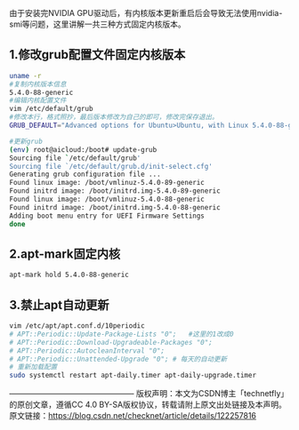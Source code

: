 由于安装完NVIDIA GPU驱动后，有内核版本更新重启后会导致无法使用nvidia-smi等问题，这里讲解一共三种方式固定内核版本。  
## 1.修改grub配置文件固定内核版本
``` bash
uname -r
#复制内核版本信息
5.4.0-88-generic
#编辑内核配置文件
vim /etc/default/grub
#修改本行，格式照抄，最后版本修改为自己的即可，修改完保存退出。
GRUB_DEFAULT="Advanced options for Ubuntu>Ubuntu, with Linux 5.4.0-88-generic"

#更新grub
(env) root@aicloud:/boot# update-grub
Sourcing file `/etc/default/grub'
Sourcing file `/etc/default/grub.d/init-select.cfg'
Generating grub configuration file ...
Found linux image: /boot/vmlinuz-5.4.0-89-generic
Found initrd image: /boot/initrd.img-5.4.0-89-generic
Found linux image: /boot/vmlinuz-5.4.0-88-generic
Found initrd image: /boot/initrd.img-5.4.0-88-generic
Adding boot menu entry for UEFI Firmware Settings
done
```


## 2.apt-mark固定内核  
``` bash
apt-mark hold 5.4.0-88-generic
```


## 3.禁止apt自动更新
``` bash
vim /etc/apt/apt.conf.d/10periodic
# APT::Periodic::Update-Package-Lists "0";   #这里的1改成0
# APT::Periodic::Download-Upgradeable-Packages "0";
# APT::Periodic::AutocleanInterval "0";
# APT::Periodic::Unattended-Upgrade "0"; # 每天的自动更新
# 重新加载配置
sudo systemctl restart apt-daily.timer apt-daily-upgrade.timer
```
————————————————
版权声明：本文为CSDN博主「technetfly」的原创文章，遵循CC 4.0 BY-SA版权协议，转载请附上原文出处链接及本声明。
原文链接：https://blog.csdn.net/checknet/article/details/122257816